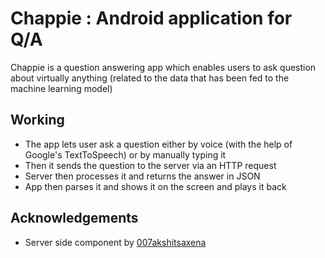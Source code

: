 # Chappie : Android application for Q/A

Chappie is a question answering app which enables users to ask question about virtually anything (related to the data that has been fed to the machine learning model)

## Working

- The app lets user ask a question either by voice (with the help of Google's TextToSpeech) or by manually typing it
- Then it sends the question to the server via an HTTP request
- Server then processes it and returns the answer in JSON
- App then parses it and shows it on the screen and plays it back


## Acknowledgements

- Server side component by [007akshitsaxena](https://github.com/007akshitsaxena/Chappie)
